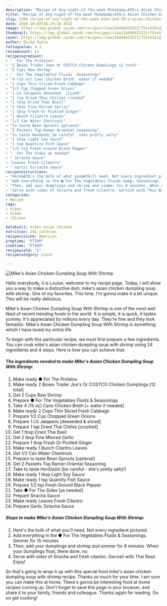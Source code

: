 ```yaml
---
description: "Recipe of Any-night-of-the-week Mike&amp;#39;s Asian Chicken Dumpling Soup With Shrimp"
title: "Recipe of Any-night-of-the-week Mike&amp;#39;s Asian Chicken Dumpling Soup With Shrimp"
slug: 2286-recipe-of-any-night-of-the-week-mike-and-39-s-asian-chicken-dumpling-soup-with-shrimp
date: 2020-10-03T16:29:28.453Z
image: https://img-global.cpcdn.com/recipes/c1aa12bd48d15221/751x532cq70/mikes-asian-chicken-dumpling-soup-with-shrimp-recipe-main-photo.jpg
thumbnail: https://img-global.cpcdn.com/recipes/c1aa12bd48d15221/751x532cq70/mikes-asian-chicken-dumpling-soup-with-shrimp-recipe-main-photo.jpg
cover: https://img-global.cpcdn.com/recipes/c1aa12bd48d15221/751x532cq70/mikes-asian-chicken-dumpling-soup-with-shrimp-recipe-main-photo.jpg
author: Ricky Poole
ratingvalue: 3.3
reviewcount: 13
recipeingredient:
- "  For The Proteins"
- "2 Boxes Trader Joes Or COSTCO Chicken Dumplings 12 total"
- "2 Cups Raw Shrimp"
- "  For The Vegetables Fluids  Seasonings"
- "4 (15 oz) Cans Chicken Broth  water if needed"
- "2 Cups Thin Sliced Fresh Cabbage"
- "1/2 Cup Chopped Green Onions"
- "1 LG Jalapeno deseeded  sliced"
- "1 tsp Dried Thai Chilies crushed"
- "1 tbsp Dried Thai Basil"
- "2 tbsp Fine Minced Garlic"
- "1 tbsp Fresh Or Pickled Ginger"
- "1 Bunch Cilantro Leaves"
- "1/2 Can Water Chestnuts"
- "to taste Bean Sprouts optional"
- "2 Packets Top Ramen Oriental Seasoning"
- "to taste HonDashi be careful  shes pretty salty"
- "1 tbsp Light Soy Sauce"
- "1 tsp Quantity Fish Sauce"
- "1/2 tsp Fresh Ground Black Pepper"
- "  For The Sides as needed"
- " Siracha Sauce"
- "Leaves Fresh Cilantro"
- " Garlic Siriacha Sauce"
recipeinstructions:
- "Here&#39;s the bulk of what you&#39;ll need. Not every ingredient pictured."
- "Add everything in the ● For The Vegetables Fluids &amp; Seasonings. Simmer for 15 minutes."
- "Then, add your dumplings and shrimp and simmer for 8 minutes. When your dumplings float, there done. nu"
- "Serve with sides of Siracha and fresh cilantro. Garnish with Thai Basil. Enjoy!"
categories:
- Recipe
tags:
- mikes
- asian
- chicken

katakunci: mikes asian chicken 
nutrition: 291 calories
recipecuisine: American
preptime: "PT20M"
cooktime: "PT46M"
recipeyield: "1"
recipecategory: Lunch

---
```



![Mike&#39;s Asian Chicken Dumpling Soup With Shrimp](https://img-global.cpcdn.com/recipes/c1aa12bd48d15221/751x532cq70/mikes-asian-chicken-dumpling-soup-with-shrimp-recipe-main-photo.jpg)

Hello everybody, it is Louise, welcome to my recipe page. Today, I will show you a way to make a distinctive dish, mike&#39;s asian chicken dumpling soup with shrimp. One of my favorites. This time, I'm gonna make it a bit unique. This will be really delicious.



Mike&#39;s Asian Chicken Dumpling Soup With Shrimp is one of the most well liked of recent trending foods in the world. It is simple, it is quick, it tastes yummy. It's appreciated by millions every day. They're fine and they look fantastic. Mike&#39;s Asian Chicken Dumpling Soup With Shrimp is something which I have loved my entire life.


To begin with this particular recipe, we must first prepare a few ingredients. You can cook mike&#39;s asian chicken dumpling soup with shrimp using 24 ingredients and 4 steps. Here is how you can achieve that.

<!--inarticleads1-->

##### The ingredients needed to make Mike&#39;s Asian Chicken Dumpling Soup With Shrimp:

1. Make ready  ● For The Proteins
1. Make ready 2 Boxes Trader Joe&#39;s Or COSTCO Chicken Dumplings [12 total]
1. Get 2 Cups Raw Shrimp
1. Prepare  ● For The Vegetables Fluids &amp; Seasonings
1. Take 4 (15 oz) Cans Chicken Broth [+ water if needed]
1. Make ready 2 Cups Thin Sliced Fresh Cabbage
1. Prepare 1/2 Cup Chopped Green Onions
1. Prepare 1 LG Jalapeno [deseeded &amp; sliced]
1. Prepare 1 tsp Dried Thai Chilies [crushed]
1. Get 1 tbsp Dried Thai Basil
1. Get 2 tbsp Fine Minced Garlic
1. Prepare 1 tbsp Fresh Or Pickled Ginger
1. Make ready 1 Bunch Cilantro Leaves
1. Get 1/2 Can Water Chestnuts
1. Prepare to taste Bean Sprouts [optional]
1. Get 2 Packets Top Ramen Oriental Seasoning
1. Take to taste HonDashi [be careful - she&#39;s pretty salty!]
1. Make ready 1 tbsp Light Soy Sauce
1. Make ready 1 tsp Quantity Fish Sauce
1. Prepare 1/2 tsp Fresh Ground Black Pepper
1. Take  ● For The Sides [as needed]
1. Prepare  Siracha Sauce
1. Make ready Leaves Fresh Cilantro
1. Prepare  Garlic Siriacha Sauce




<!--inarticleads2-->

##### Steps to make Mike&#39;s Asian Chicken Dumpling Soup With Shrimp:

1. Here&#39;s the bulk of what you&#39;ll need. Not every ingredient pictured.
1. Add everything in the ● For The Vegetables Fluids &amp; Seasonings. Simmer for 15 minutes.
1. Then, add your dumplings and shrimp and simmer for 8 minutes. When your dumplings float, there done. nu
1. Serve with sides of Siracha and fresh cilantro. Garnish with Thai Basil. Enjoy!




So that's going to wrap it up with this special food mike&#39;s asian chicken dumpling soup with shrimp recipe. Thanks so much for your time. I am sure you can make this at home. There's gonna be interesting food at home recipes coming up. Don't forget to save this page in your browser, and share it to your family, friends and colleague. Thanks again for reading. Go on get cooking!
